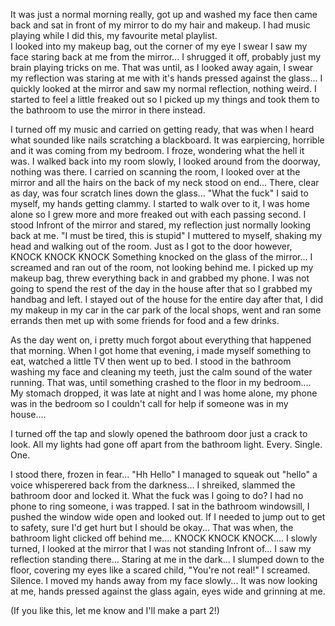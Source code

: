 It was just a normal morning really, got up and washed my face then came back and sat in front of my mirror to do my hair and makeup.
I had music playing while I did this, my favourite metal playlist.  
I looked into my makeup bag, out the corner of my eye I swear I saw my face staring back at me from the mirror... I shrugged it off, probably just my brain playing tricks on me. That was until, as I looked away again, I swear my reflection was staring at me with it's hands pressed against the glass... I quickly looked at the mirror and saw my normal reflection, nothing weird. I started to feel a little freaked out so I picked up my things and took them to the bathroom to use the mirror in there instead.

I turned off my music and carried on getting ready, that was when I heard what sounded like nails scratching a blackboard. It was earpiercing, horrible and it was coming from my bedroom. I froze, wondering what the hell it was. I walked back into my room slowly, I looked around from the doorway, nothing was there. I carried on scanning the room, I looked over at the mirror and all the hairs on the back of my neck stood on end... There, clear as day, was four scratch lines down the glass... 
"What the fuck" I said to myself, my hands getting clammy. I started to walk over to it, I was home alone so I grew more and more freaked out with each passing second. 
I stood Infront of the mirror and stared, my reflection just normally looking back at me. 
"I must be tired, this is stupid" I muttered to myself, shaking my head and walking out of the room. Just as I got to the door however,
KNOCK KNOCK KNOCK
Something knocked on the glass of the mirror...
I screamed and ran out of the room, not looking behind me. I picked up my makeup bag, threw everything back in and grabbed my phone. I was not going to spend the rest of the day in the house after that so I grabbed my handbag and left.
I stayed out of the house for the entire day after that, I did my makeup in my car in the car park of the local shops, went and ran some errands then met up with some friends for food and a few drinks.

As the day went on, i pretty much forgot about everything that happened that morning.
When I got home that evening, i made myself something to eat, watched a little TV then went up to bed. I stood in the bathroom washing my face and cleaning my teeth, just the calm sound of the water running. 
That was, until something crashed to the floor in my bedroom.... My stomach dropped, it was late at night and I was home alone, my phone was in the bedroom so I couldn't call for help if someone was in my house....

I turned off the tap and slowly opened the bathroom door just a crack to look. 
All my lights had gone off apart from the bathroom light. Every. Single. One.

I stood there, frozen in fear... 
"Hh Hello" I managed to squeak out
"hello" a voice whisperered back from the darkness...
I shreiked, slammed the bathroom door and locked it. What the fuck was I going to do? I had no phone to ring someone, i was trapped.
I sat in the bathroom windowsill, I pushed the window wide open and looked out. If I needed to jump out to get to safety, sure I'd get hurt but I should be okay...
That was when, the bathroom light clicked off behind me....
KNOCK KNOCK KNOCK....
I slowly turned, I looked at the mirror that I was not standing Infront of... I saw my reflection standing there... Staring at me in the dark...
I slumped down to the floor, covering my eyes like a scared child,
"You're not real!" I screamed.
Silence.
I moved my hands away from my face slowly...
It was now looking at me, hands pressed against the glass again, eyes wide and grinning at me. 



(If you like this, let me know and I'll make a part 2!) 